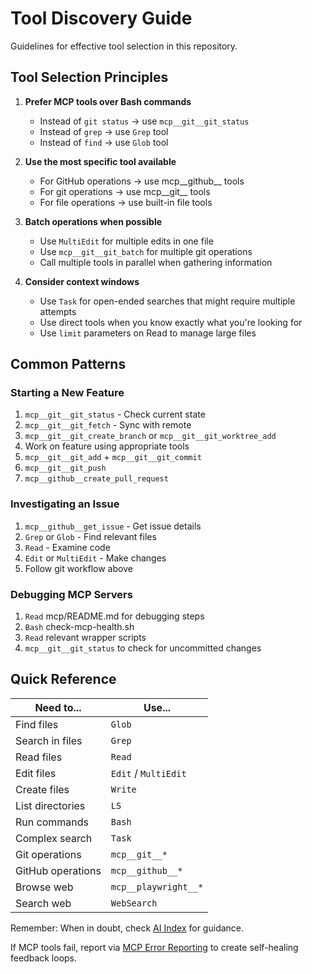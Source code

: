# Tool Discovery Guide

Guidelines for effective tool selection in this repository.

## Tool Selection Principles

1. **Prefer MCP tools over Bash commands**
   - Instead of `git status` → use `mcp__git__git_status`
   - Instead of `grep` → use `Grep` tool
   - Instead of `find` → use `Glob` tool

2. **Use the most specific tool available**
   - For GitHub operations → use mcp__github__ tools
   - For git operations → use mcp__git__ tools
   - For file operations → use built-in file tools

3. **Batch operations when possible**
   - Use `MultiEdit` for multiple edits in one file
   - Use `mcp__git__git_batch` for multiple git operations
   - Call multiple tools in parallel when gathering information

4. **Consider context windows**
   - Use `Task` for open-ended searches that might require multiple attempts
   - Use direct tools when you know exactly what you're looking for
   - Use `limit` parameters on Read to manage large files

## Common Patterns

### Starting a New Feature
1. `mcp__git__git_status` - Check current state
2. `mcp__git__git_fetch` - Sync with remote
3. `mcp__git__git_create_branch` or `mcp__git__git_worktree_add`
4. Work on feature using appropriate tools
5. `mcp__git__git_add` + `mcp__git__git_commit`
6. `mcp__git__git_push`
7. `mcp__github__create_pull_request`

### Investigating an Issue
1. `mcp__github__get_issue` - Get issue details
2. `Grep` or `Glob` - Find relevant files
3. `Read` - Examine code
4. `Edit` or `MultiEdit` - Make changes
5. Follow git workflow above

### Debugging MCP Servers
1. `Read` mcp/README.md for debugging steps
2. `Bash` check-mcp-health.sh
3. `Read` relevant wrapper scripts
4. `mcp__git__git_status` to check for uncommitted changes

## Quick Reference

| Need to... | Use... |
|------------|--------|
| Find files | `Glob` |
| Search in files | `Grep` |
| Read files | `Read` |
| Edit files | `Edit` / `MultiEdit` |
| Create files | `Write` |
| List directories | `LS` |
| Run commands | `Bash` |
| Complex search | `Task` |
| Git operations | `mcp__git__*` |
| GitHub operations | `mcp__github__*` |
| Browse web | `mcp__playwright__*` |
| Search web | `WebSearch` |

Remember: When in doubt, check [AI Index](../knowledge/ai-index.md) for guidance.

If MCP tools fail, report via [MCP Error Reporting](../knowledge/procedures/mcp-error-reporting.md) to create self-healing feedback loops.